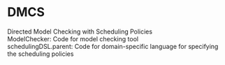 # DMCS
 
Directed Model Checking with Scheduling Policies <br>
ModelChecker: Code for model checking tool <br>
schedulingDSL.parent: Code for domain-specific language for specifying the scheduling policies
